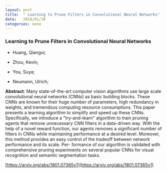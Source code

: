 ```yaml
---
layout: post
title:  " Learning to Prune Filters in Convolutional Neural Networks"
date:   2018/01/30
categories: none
---
```




### Learning to Prune Filters in Convolutional Neural Networks



* Huang, Qiangui; 

* Zhou, Kevin; 

* You, Suya; 

* Neumann, Ulrich; 





**Abstract**:  Many state-of-the-art computer vision algorithms use large scale convolutional neural networks (CNNs) as basic building blocks. These CNNs are known for their huge number of parameters, high redundancy in weights, and tremendous computing resource consumptions. This paper presents a learning algorithm to simplify and speed up these CNNs. Specifically, we introduce a &#34;try-and-learn&#34; algorithm to train pruning agents that remove unnecessary CNN filters in a data-driven way. With the help of a novel reward function, our agents removes a significant number of filters in CNNs while maintaining performance at a desired level. Moreover, this method provides an easy control of the tradeoff between network performance and its scale. Per- formance of our algorithm is validated with comprehensive pruning experiments on several popular CNNs for visual recognition and semantic segmentation tasks. 



 [https://arxiv.org/abs/1801.07365v1](https://arxiv.org/abs/1801.07365v1) 

